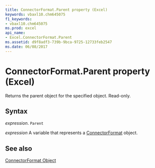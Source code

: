 ```yaml
---
title: ConnectorFormat.Parent property (Excel)
keywords: vbaxl10.chm645075
f1_keywords:
- vbaxl10.chm645075
ms.prod: excel
api_name:
- Excel.ConnectorFormat.Parent
ms.assetid: d9f8adf3-739b-9bca-9725-12733feb2547
ms.date: 06/08/2017
---
```



# ConnectorFormat.Parent property (Excel)

Returns the parent object for the specified object. Read-only.


## Syntax

_expression_. `Parent`

_expression_ A variable that represents a [ConnectorFormat](Excel.ConnectorFormat.md) object.


## See also


[ConnectorFormat Object](Excel.ConnectorFormat.md)

